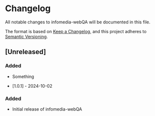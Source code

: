 # Changelog
All notable changes to infomedia-webQA will be documented in this file.

The format is based on [Keep a Changelog](https://keepachangelog.com/en/1.0.0/),
and this project adheres to [Semantic Versioning](https://semver.org/spec/v2.0.0.html).

## [Unreleased]
### Added

- Something

- [1.0.1] - 2024-10-02
### Added

- Initial release of infomedia-webQA
